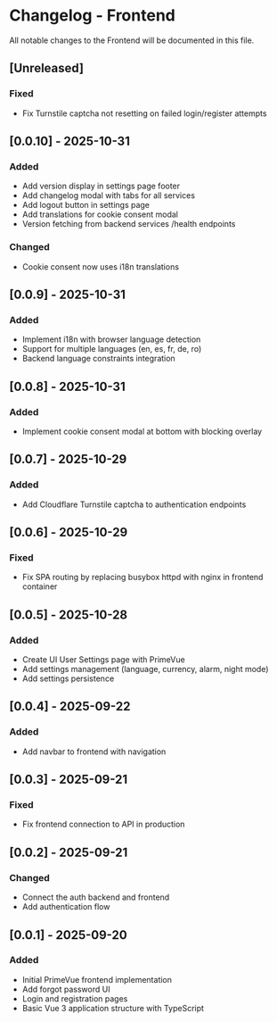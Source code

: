 # Changelog - Frontend

All notable changes to the Frontend will be documented in this file.

## [Unreleased]
### Fixed
- Fix Turnstile captcha not resetting on failed login/register attempts

## [0.0.10] - 2025-10-31
### Added
- Add version display in settings page footer
- Add changelog modal with tabs for all services
- Add logout button in settings page
- Add translations for cookie consent modal
- Version fetching from backend services /health endpoints

### Changed
- Cookie consent now uses i18n translations

## [0.0.9] - 2025-10-31
### Added
- Implement i18n with browser language detection
- Support for multiple languages (en, es, fr, de, ro)
- Backend language constraints integration

## [0.0.8] - 2025-10-31
### Added
- Implement cookie consent modal at bottom with blocking overlay

## [0.0.7] - 2025-10-29
### Added
- Add Cloudflare Turnstile captcha to authentication endpoints

## [0.0.6] - 2025-10-29
### Fixed
- Fix SPA routing by replacing busybox httpd with nginx in frontend container

## [0.0.5] - 2025-10-28
### Added
- Create UI User Settings page with PrimeVue
- Add settings management (language, currency, alarm, night mode)
- Add settings persistence

## [0.0.4] - 2025-09-22
### Added
- Add navbar to frontend with navigation

## [0.0.3] - 2025-09-21
### Fixed
- Fix frontend connection to API in production

## [0.0.2] - 2025-09-21
### Changed
- Connect the auth backend and frontend
- Add authentication flow

## [0.0.1] - 2025-09-20
### Added
- Initial PrimeVue frontend implementation
- Add forgot password UI
- Login and registration pages
- Basic Vue 3 application structure with TypeScript
